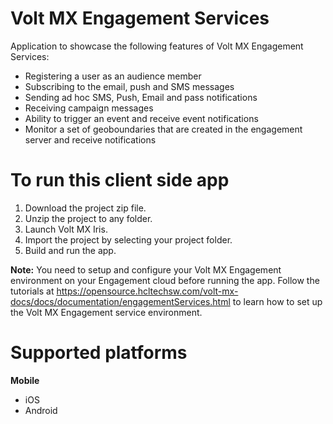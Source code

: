 Volt MX Engagement Services
===========================

Application to showcase the following features of Volt MX Engagement Services:
- Registering a user as an audience member
- Subscribing to the email, push and SMS messages
- Sending ad hoc SMS, Push, Email and pass notifications
- Receiving campaign messages
- Ability to trigger an event and receive event notifications
- Monitor a set of geoboundaries that are created in the engagement server and receive notifications 


# To run this client side app

1. Download the project zip file.
2. Unzip the project to any folder.
3. Launch Volt MX Iris.
4. Import the project by selecting your project folder.
5. Build and run the app.


**Note:**
You need to setup and configure your Volt MX Engagement environment on your Engagement cloud before running the app. Follow the tutorials at https://opensource.hcltechsw.com/volt-mx-docs/docs/documentation/engagementServices.html to learn how to set up the Volt MX Engagement service environment.

# Supported platforms
**Mobile**
 * iOS
 * Android
